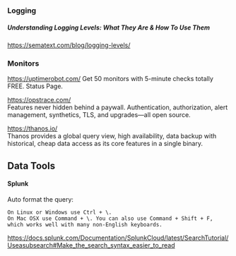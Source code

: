 ### Logging
##### Understanding Logging Levels: What They Are & How To Use Them
https://sematext.com/blog/logging-levels/


### Monitors
https://uptimerobot.com/
Get 50 monitors with 5-minute checks totally FREE.
Status Page.

https://opstrace.com/
<br>
Features never hidden behind a paywall. Authentication, authorization,
alert management, synthetics, TLS, and upgrades—all open source.

https://thanos.io/
<br>
Thanos provides a global query view, high availability,
data backup with historical, cheap data access as 
its core features in a single binary.



## Data Tools

#### Splunk
Auto format the query:

    On Linux or Windows use Ctrl + \.
    On Mac OSX use Command + \. You can also use Command + Shift + F, which works well with many non-English keyboards.

https://docs.splunk.com/Documentation/SplunkCloud/latest/SearchTutorial/Useasubsearch#Make_the_search_syntax_easier_to_read


